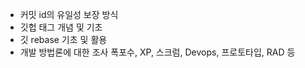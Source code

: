 - 커밋 id의 유일성 보장 방식
- 깃헙 태그 개념 및 기초
- 깃 rebase 기초 및 활용
- 개발 방법론에 대한 조사
  폭포수, XP, 스크럼, Devops, 프로토타입, RAD 등
